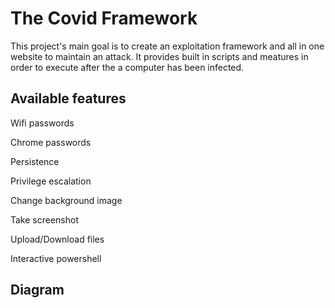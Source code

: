 # The Covid Framework

This project's main goal is to create an exploitation framework and all in one website to maintain an attack.
It provides built in scripts and meatures in order to execute after the a computer has been infected.


## Available features

Wifi passwords

Chrome passwords

Persistence

Privilege escalation

Change background image

Take screenshot 

Upload/Download files

Interactive powershell


## Diagram

